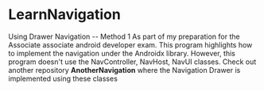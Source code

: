 # LearnNavigation
Using Drawer Navigation -- Method 1
As part of my preparation for the Associate associate android developer exam. This program highlights how to implement the navigation under the Androidx library.
However, this program doesn't use the NavController, NavHost, NavUI classes.
Check out another repository <strong>AnotherNavigation</strong> where the Navigation Drawer is implemented using these classes
